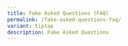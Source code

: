 ```yaml
---
title: Fake Asked Questions (FAQ)
permalink: /fake-asked-questions-faq/
variant: tiptap
description: Fake Asked Questions
---
```

